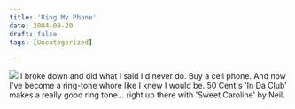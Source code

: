 ```yaml
---
title: 'Ring My Phone'
date: 2004-09-20
draft: false
tags: [Uncategorized]

---
```


[![](http://www.flickr.com/photos/512142_m.jpg)](http://www.flickr.com/photo.gne?id=512142 "photo sharing") I broke down and did what I said I'd never do. Buy a cell phone. And now I've become a ring-tone whore like I knew I would be. 50 Cent's 'In Da Club' makes a really good ring tone... right up there with 'Sweet Caroline' by Neil.